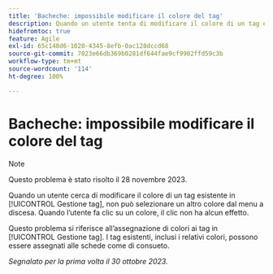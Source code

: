 ```yaml
---
title: 'Bacheche: impossibile modificare il colore del tag'
description: Quando un utente tenta di modificare il colore di un tag esistente in Gestione tag, non può selezionare un altro colore dal menu a discesa. Quando l’utente fa clic su un colore, il clic non ha alcun effetto.
hidefromtoc: true
feature: Agile
exl-id: 65c148d6-1020-4345-8efb-0ac128dccd68
source-git-commit: 7023e66db369b0281df644fae9cf9902ffd59c3b
workflow-type: tm+mt
source-wordcount: '114'
ht-degree: 100%

---
```


# Bacheche: impossibile modificare il colore del tag

>[!NOTE]
>
>Questo problema è stato risolto il 28 novembre 2023.

Quando un utente cerca di modificare il colore di un tag esistente in [!UICONTROL Gestione tag], non può selezionare un altro colore dal menu a discesa. Quando l’utente fa clic su un colore, il clic non ha alcun effetto.

Questo problema si riferisce all’assegnazione di colori ai tag in [!UICONTROL Gestione tag]. I tag esistenti, inclusi i relativi colori, possono essere assegnati alle schede come di consueto.

_Segnalato per la prima volta il 30 ottobre 2023._
